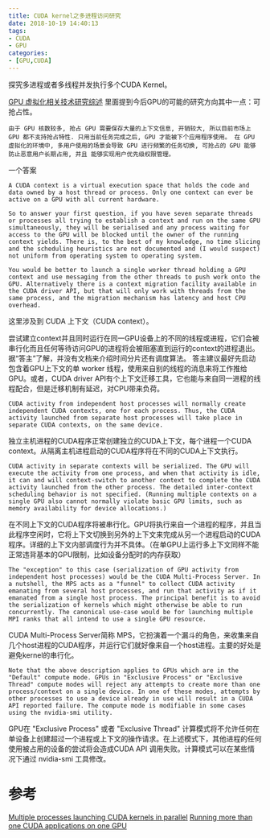 ```yaml
---
title: CUDA kernel之多进程访问研究
date: 2018-10-19 14:40:13
tags:
- CUDA
- GPU
categories:
- [GPU,CUDA]
---
```

探究多进程或者多线程并发执行多个CUDA Kernel。
<!-- more -->


[GPU 虚拟化相关技术研究综述](http://www.c-s-a.org.cn/csa/ch/reader/create_pdf.aspx?file_no=6096&flag=1&year_id=12&quarter_id=) 里面提到今后GPU的可能的研究方向其中一点：可抢占性。

	由于 GPU 核数较多, 抢占 GPU 需要保存大量的上下文信息, 开销较大, 所以目前市场上 GPU 都不支持抢占特性. 只用当前任务完成之后, GPU 才能被下个应用程序使用。 在 GPU 虚拟化的环境中, 多用户使用的场景会导致 GPU 进行频繁的任务切换, 可抢占的 GPU 能够防止恶意用户长期占用, 并且 能够实现用户优先级权限管理。



一个答案

	A CUDA context is a virtual execution space that holds the code and data owned by a host thread or process. Only one context can ever be active on a GPU with all current hardware.

	So to answer your first question, if you have seven separate threads or processes all trying to establish a context and run on the same GPU simultaneously, they will be serialised and any process waiting for access to the GPU will be blocked until the owner of the running context yields. There is, to the best of my knowledge, no time slicing and the scheduling heuristics are not documented and (I would suspect) not uniform from operating system to operating system.

	You would be better to launch a single worker thread holding a GPU context and use messaging from the other threads to push work onto the GPU. Alternatively there is a context migration facility available in the CUDA driver API, but that will only work with threads from the same process, and the migration mechanism has latency and host CPU overhead.

这里涉及到 CUDA 上下文（CUDA context）。

尝试建立context并且同时运行在同一GPU设备上的不同的线程或进程，它们会被串行化而且任何等待访问GPU的进程将会被阻塞直到运行的context的进程退出。
据“答主”了解，并没有文档来介绍时间分片还有调度算法。
答主建议最好先启动包含着GPU上下文的单 worker 线程，使用来自别的线程的消息来将工作推给GPU。或者，CUDA driver API有个上下文迁移工具，它也能与来自同一进程的线程配合，但是迁移机制有延迟，对CPU带来负荷。  



	CUDA activity from independent host processes will normally create independent CUDA contexts, one for each process. Thus, the CUDA activity launched from separate host processes will take place in separate CUDA contexts, on the same device.

独立主机进程的CUDA程序正常创建独立的CUDA上下文，每个进程一个CUDA context。从隔离主机进程启动的CUDA程序将在不同的CUDA上下文执行。

	CUDA activity in separate contexts will be serialized. The GPU will execute the activity from one process, and when that activity is idle, it can and will context-switch to another context to complete the CUDA activity launched from the other process. The detailed inter-context scheduling behavior is not specified. (Running multiple contexts on a single GPU also cannot normally violate basic GPU limits, such as memory availability for device allocations.)

在不同上下文的CUDA程序将被串行化。GPU将执行来自一个进程的程序，并且当此程序空闲时，它将上下文切换到另外的上下文来完成从另一个进程启动的CUDA程序。详细的上下文内部调度行为并不具体。（在单GPU上运行多上下文同样不能正常违背基本的GPU限制，比如设备分配时的内存获取）

	The "exception" to this case (serialization of GPU activity from independent host processes) would be the CUDA Multi-Process Server. In a nutshell, the MPS acts as a "funnel" to collect CUDA activity emanating from several host processes, and run that activity as if it emanated from a single host process. The principal benefit is to avoid the serialization of kernels which might otherwise be able to run concurrently. The canonical use-case would be for launching multiple MPI ranks that all intend to use a single GPU resource.

CUDA Multi-Process Server简称 MPS，它扮演着一个漏斗的角色，来收集来自几个host进程的CUDA程序，并运行它们就好像来自一个host进程。主要的好处是避免kernel的串行化。

	Note that the above description applies to GPUs which are in the "Default" compute mode. GPUs in "Exclusive Process" or "Exclusive Thread" compute modes will reject any attempts to create more than one process/context on a single device. In one of these modes, attempts by other processes to use a device already in use will result in a CUDA API reported failure. The compute mode is modifiable in some cases using the nvidia-smi utility.

GPU在 "Exclusive Process" 或者 "Exclusive Thread" 计算模式将不允许任何在单设备上创建超过一个进程或上下文的操作请求。在上述模式下，其他进程的任何使用被占用的设备的尝试将会造成CUDA API 调用失败。计算模式可以在某些情况下通过 nvidia-smi 工具修改。

# 参考

[Multiple processes launching CUDA kernels in parallel](https://stackoverflow.com/questions/14895034/multiple-processes-launching-cuda-kernels-in-parallel)
[Running more than one CUDA applications on one GPU](https://stackoverflow.com/questions/31643570/running-more-than-one-cuda-applications-on-one-gpu)

